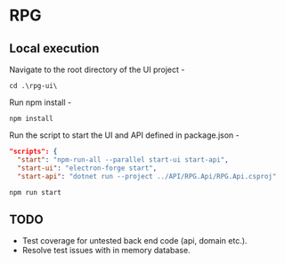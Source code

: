 # RPG

## Local execution

Navigate to the root directory of the UI project -

```
cd .\rpg-ui\ 
```
Run npm install - 

```
npm install
```

Run the script to start the UI and API defined in package.json -

```json
"scripts": {
  "start": "npm-run-all --parallel start-ui start-api",
  "start-ui": "electron-forge start",
  "start-api": "dotnet run --project ../API/RPG.Api/RPG.Api.csproj"
```

```
npm run start
```

## TODO
- Test coverage for untested back end code (api, domain etc.).
- Resolve test issues with in memory database.
